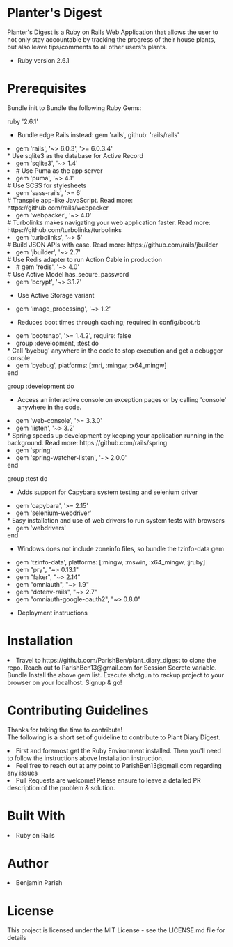 # Planter's Digest
Planter's Digest is a Ruby on Rails Web Application that allows the user to not only stay accountable by tracking the progress of their house plants, but also leave tips/comments to all other users's plants.

* Ruby version
2.6.1


# Prerequisites
Bundle init to Bundle the following Ruby Gems:

ruby '2.6.1'

* Bundle edge Rails instead: gem 'rails', github: 'rails/rails'
<li>gem 'rails', '~> 6.0.3', '>= 6.0.3.4'</li>
* Use sqlite3 as the database for Active Record
<li>gem 'sqlite3', '~> 1.4'</li>
<li># Use Puma as the app server
<li>gem 'puma', '~> 4.1'</li>
# Use SCSS for stylesheets
<li>gem 'sass-rails', '>= 6'</li>
# Transpile app-like JavaScript. Read more: https://github.com/rails/webpacker
<li>gem 'webpacker', '~> 4.0'</li>
# Turbolinks makes navigating your web application faster. Read more: https://github.com/turbolinks/turbolinks
<li>gem 'turbolinks', '~> 5'</li>
# Build JSON APIs with ease. Read more: https://github.com/rails/jbuilder
<li>gem 'jbuilder', '~> 2.7'</li>
# Use Redis adapter to run Action Cable in production
<li># gem 'redis', '~> 4.0'</li>
# Use Active Model has_secure_password
<li>gem 'bcrypt', '~> 3.1.7'</li>

* Use Active Storage variant
 <li>gem 'image_processing', '~> 1.2'</li>

* Reduces boot times through caching; required in config/boot.rb
<li>gem 'bootsnap', '>= 1.4.2', require: false</li>

<li>group :development, :test do</li>
  * Call 'byebug' anywhere in the code to stop execution and get a debugger console
  <li>gem 'byebug', platforms: [:mri, :mingw, :x64_mingw]</li>
end

group :development do
  * Access an interactive console on exception pages or by calling 'console' anywhere in the code.
  <li>gem 'web-console', '>= 3.3.0'</li>
  <li>gem 'listen', '~> 3.2'</li>
  * Spring speeds up development by keeping your application running in the background. Read more: https://github.com/rails/spring
  <li>gem 'spring'</li>
  <li>gem 'spring-watcher-listen', '~> 2.0.0'</li>
end

group :test do
  * Adds support for Capybara system testing and selenium driver
  <li>gem 'capybara', '>= 2.15'</li>
  <li>gem 'selenium-webdriver'</li>
  * Easy installation and use of web drivers to run system tests with browsers
  <li>gem 'webdrivers'</li>
end

* Windows does not include zoneinfo files, so bundle the tzinfo-data gem
<li>gem 'tzinfo-data', platforms: [:mingw, :mswin, :x64_mingw, :jruby]</li>

<li>gem "pry", "~> 0.13.1"</li>

<li>gem "faker", "~> 2.14"</li>

<li>gem "omniauth", "~> 1.9"</li>

<li>gem "dotenv-rails", "~> 2.7"</li>

<li>gem "omniauth-google-oauth2", "~> 0.8.0"</li>



* Deployment instructions

# Installation
<li>
Travel to https://github.com/ParishBen/plant_diary_digest to clone the repo. 
Reach out to ParishBen13@gmail.com for Session Secrete variable.
Bundle Install the above gem list.
Execute shotgun to rackup project to your browser on your localhost.
Signup & go!
</li>

# Contributing Guidelines
<p> Thanks for taking the time to contribute!<br>
The following is a short set of guideline to contribute to Plant Diary Digest.<br></p>
<li>
First and foremost get the Ruby Environment installed.  Then you'll need to follow the instructions above Installation instruction. 
</li>
<li>Feel free to reach out at any point to ParishBen13@gmail.com regarding any issues</li>
<li>Pull Requests are welcome! Please ensure to leave a detailed PR description of the problem & solution.</li>

# Built With
<li>
Ruby on Rails
</li>

# Author
<li> Benjamin Parish</li>

# License

This project is licensed under the MIT License - see the LICENSE.md file for details

